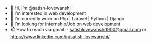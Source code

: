 - 👋 Hi, I’m @satish-lovewanshi
- 👀 I’m interested in web development 
- 🌱 I’m currently work on Php | Laravel | Python | Django
- 💞️ I’m looking for Internship/Job on web development
- 📫 How to reach via gmail :- satishlovewanshi1900@gmail.com or https://www.linkedin.com/in/satish-lovewanshi/

<!---
satish-lovewanshi/satish-lovewanshi is a ✨ special ✨ repository because its `README.md` (this file) appears on your GitHub profile.
You can click the Preview link to take a look at your changes.
--->
